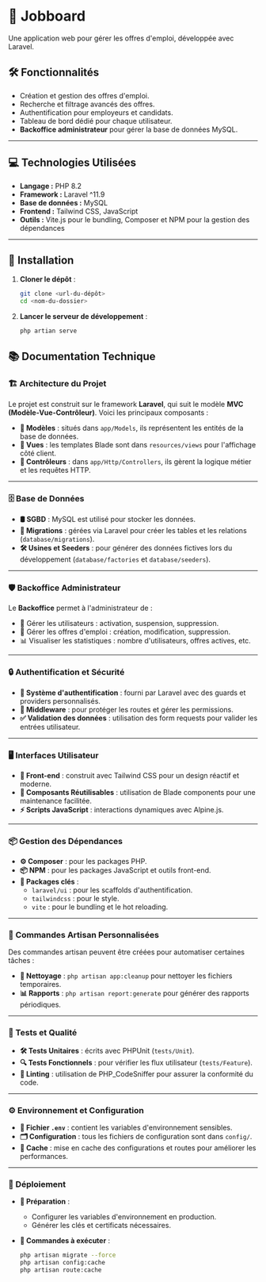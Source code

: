 # 💼  Jobboard 

Une application web pour gérer les offres d'emploi, développée avec Laravel.  

## 🛠️ Fonctionnalités  

- Création et gestion des offres d'emploi.  
- Recherche et filtrage avancés des offres.  
- Authentification pour employeurs et candidats.  
- Tableau de bord dédié pour chaque utilisateur.  
- **Backoffice administrateur** pour gérer la base de données MySQL.  

---  

## 💻 Technologies Utilisées  

- **Langage :** PHP 8.2  
- **Framework :** Laravel ^11.9  
- **Base de données :** MySQL  
- **Frontend :** Tailwind CSS, JavaScript  
- **Outils :** Vite.js pour le bundling, Composer et NPM pour la gestion des dépendances  

---  

## 🚀 Installation  

1. **Cloner le dépôt** :  
   ```bash
   git clone <url-du-dépôt>
   cd <nom-du-dossier>

2. **Lancer le serveur de développement** :
   ```bash
   php artian serve

## 📚 Documentation Technique  

### 🏗️ Architecture du Projet  

Le projet est construit sur le framework **Laravel**, qui suit le modèle **MVC (Modèle-Vue-Contrôleur)**. Voici les principaux composants :  

- **📂 Modèles** : situés dans `app/Models`, ils représentent les entités de la base de données.  
- **🎨 Vues** : les templates Blade sont dans `resources/views` pour l'affichage côté client.  
- **🧠 Contrôleurs** : dans `app/Http/Controllers`, ils gèrent la logique métier et les requêtes HTTP.  

---

### 🗄️ Base de Données  

- **🛢️ SGBD** : MySQL est utilisé pour stocker les données.  
- **📜 Migrations** : gérées via Laravel pour créer les tables et les relations (`database/migrations`).  
- **🛠️ Usines et Seeders** : pour générer des données fictives lors du développement (`database/factories` et `database/seeders`).  

---

### 🛡️ Backoffice Administrateur  

Le **Backoffice** permet à l'administrateur de :  

- 🔑 Gérer les utilisateurs : activation, suspension, suppression.  
- 📝 Gérer les offres d'emploi : création, modification, suppression.  
- 📊 Visualiser les statistiques : nombre d'utilisateurs, offres actives, etc.  

---

### 🔒 Authentification et Sécurité  

- **🔑 Système d'authentification** : fourni par Laravel avec des guards et providers personnalisés.  
- **🚦 Middleware** : pour protéger les routes et gérer les permissions.  
- **✅ Validation des données** : utilisation des form requests pour valider les entrées utilisateur.  

---

### 🖥️ Interfaces Utilisateur  

- **🎨 Front-end** : construit avec Tailwind CSS pour un design réactif et moderne.  
- **🔄 Composants Réutilisables** : utilisation de Blade components pour une maintenance facilitée.  
- **⚡ Scripts JavaScript** : interactions dynamiques avec Alpine.js.  

---

### 📦 Gestion des Dépendances  

- **⚙️ Composer** : pour les packages PHP.  
- **📦 NPM** : pour les packages JavaScript et outils front-end.  
- **🌟 Packages clés** :  
  - `laravel/ui` : pour les scaffolds d'authentification.  
  - `tailwindcss` : pour le style.  
  - `vite` : pour le bundling et le hot reloading.  

---

### 🔧 Commandes Artisan Personnalisées  

Des commandes artisan peuvent être créées pour automatiser certaines tâches :  

- **🧹 Nettoyage** : `php artisan app:cleanup` pour nettoyer les fichiers temporaires.  
- **📊 Rapports** : `php artisan report:generate` pour générer des rapports périodiques.  

---

### 🧪 Tests et Qualité  

- **🛠️ Tests Unitaires** : écrits avec PHPUnit (`tests/Unit`).  
- **🔍 Tests Fonctionnels** : pour vérifier les flux utilisateur (`tests/Feature`).  
- **📏 Linting** : utilisation de PHP_CodeSniffer pour assurer la conformité du code.  

---

### ⚙️ Environnement et Configuration  

- **📄 Fichier `.env`** : contient les variables d'environnement sensibles.  
- **🗂️ Configuration** : tous les fichiers de configuration sont dans `config/`.  
- **🚀 Cache** : mise en cache des configurations et routes pour améliorer les performances.  

---

### 🚢 Déploiement  

- **🔧 Préparation** :  
  - Configurer les variables d'environnement en production.  
  - Générer les clés et certificats nécessaires.  

- **📜 Commandes à exécuter** :  
  ```bash
  php artisan migrate --force
  php artisan config:cache
  php artisan route:cache



